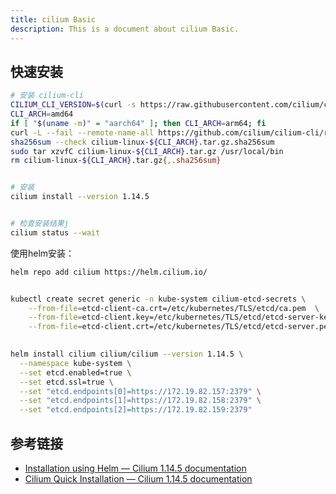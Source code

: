 ```yaml
---
title: cilium Basic
description: This is a document about cilium Basic.
---
```


## 快速安装
```bash
# 安装 cilium-cli
CILIUM_CLI_VERSION=$(curl -s https://raw.githubusercontent.com/cilium/cilium-cli/main/stable.txt)
CLI_ARCH=amd64
if [ "$(uname -m)" = "aarch64" ]; then CLI_ARCH=arm64; fi
curl -L --fail --remote-name-all https://github.com/cilium/cilium-cli/releases/download/${CILIUM_CLI_VERSION}/cilium-linux-${CLI_ARCH}.tar.gz{,.sha256sum}
sha256sum --check cilium-linux-${CLI_ARCH}.tar.gz.sha256sum
sudo tar xzvfC cilium-linux-${CLI_ARCH}.tar.gz /usr/local/bin
rm cilium-linux-${CLI_ARCH}.tar.gz{,.sha256sum}


# 安装
cilium install --version 1.14.5


# 检查安装结果j
cilium status --wait

```
使用helm安装：
```bash
helm repo add cilium https://helm.cilium.io/


kubectl create secret generic -n kube-system cilium-etcd-secrets \
    --from-file=etcd-client-ca.crt=/etc/kubernetes/TLS/etcd/ca.pem  \
    --from-file=etcd-client.key=/etc/kubernetes/TLS/etcd/etcd-server-key.pem \
    --from-file=etcd-client.crt=/etc/kubernetes/TLS/etcd/etcd-server.pem 

  
helm install cilium cilium/cilium --version 1.14.5 \
  --namespace kube-system \
  --set etcd.enabled=true \
  --set etcd.ssl=true \
  --set "etcd.endpoints[0]=https://172.19.82.157:2379" \
  --set "etcd.endpoints[1]=https://172.19.82.158:2379" \
  --set "etcd.endpoints[2]=https://172.19.82.159:2379"

```

## 参考链接
- [Installation using Helm — Cilium 1.14.5 documentation](https://docs.cilium.io/en/stable/installation/k8s-install-helm/)
- [Cilium Quick Installation — Cilium 1.14.5 documentation](https://docs.cilium.io/en/stable/gettingstarted/k8s-install-default/)
